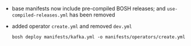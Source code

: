 * base manifests now include pre-compiled BOSH releases; and `use-compiled-releases.yml` has been removed
* added operator `create.yml` and removed `dev.yml`

    ```plain
    bosh deploy manifests/kafka.yml -o manifests/operators/create.yml
    ```
